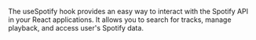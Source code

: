 The useSpotify hook provides an easy way to interact with the Spotify API in your React applications. It allows you to search for tracks, manage playback, and access user's Spotify data.